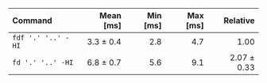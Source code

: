 | Command | Mean [ms] | Min [ms] | Max [ms] | Relative |
|:---|---:|---:|---:|---:|
| `fdf '.' '..' -HI` | 3.3 ± 0.4 | 2.8 | 4.7 | 1.00 |
| `fd '.' '..' -HI` | 6.8 ± 0.7 | 5.6 | 9.1 | 2.07 ± 0.33 |
